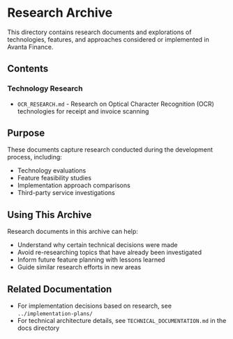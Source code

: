 # Research Archive

This directory contains research documents and explorations of technologies, features, and approaches considered or implemented in Avanta Finance.

## Contents

### Technology Research
- `OCR_RESEARCH.md` - Research on Optical Character Recognition (OCR) technologies for receipt and invoice scanning

## Purpose

These documents capture research conducted during the development process, including:
- Technology evaluations
- Feature feasibility studies
- Implementation approach comparisons
- Third-party service investigations

## Using This Archive

Research documents in this archive can help:
- Understand why certain technical decisions were made
- Avoid re-researching topics that have already been investigated
- Inform future feature planning with lessons learned
- Guide similar research efforts in new areas

## Related Documentation

- For implementation decisions based on research, see `../implementation-plans/`
- For technical architecture details, see `TECHNICAL_DOCUMENTATION.md` in the docs directory
